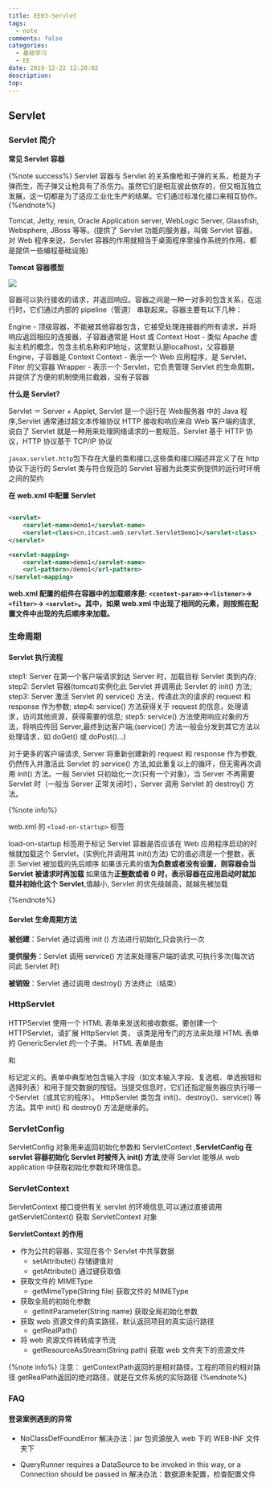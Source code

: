 ```yaml
---
title: EE03-Servlet
tags:
  - note
comments: false
categories:
  - 基础学习
  - EE
date: 2019-12-22 12:20:02
description:
top:
---
```


## Servlet

### Servlet 简介

**常见 Servlet 容器**

{%note success%}
Servlet 容器与 Servlet 的关系像枪和子弹的关系，枪是为子弹而生，而子弹又让枪具有了杀伤力。虽然它们是相互彼此依存的，但又相互独立发展，这一切都是为了适应工业化生产的结果。它们通过标准化接口来相互协作。
{%endnote%}

Tomcat, Jetty, resin, Oracle Application server, WebLogic Server, Glassfish, Websphere, JBoss 等等。(提供了 Servlet 功能的服务器，叫做 Servlet 容器。对 Web 程序来说，Servlet 容器的作用就相当于桌面程序里操作系统的作用，都是提供一些编程基础设施)

**Tomcat 容器模型**

![](https://s2.ax1x.com/2020/02/15/1vqZgx.jpg) 

容器可以执行接收的请求，并返回响应。容器之间是一种一对多的包含关系，在运行时，它们通过内部的 pipeline（管道） 串联起来。容器主要有以下几种：

Engine - 顶级容器，不能被其他容器包含，它接受处理连接器的所有请求，并将响应返回相应的连接器，子容器通常是 Host 或 Context
Host - 类似 Apache 虚拟主机的概念，包含主机名称和IP地址，这里默认是localhost，父容器是 Engine，子容器是 Context
Context - 表示一个 Web 应用程序，是 Servlet、Filter 的父容器
Wrapper - 表示一个 Servlet，它负责管理 Servlet 的生命周期，并提供了方便的机制使用拦截器，没有子容器

**什么是 Servlet?**

Servlet ＝ Server + Applet, Servlet 是一个运行在 Web服务器 中的 Java 程序,Servlet 通常通过超文本传输协议 HTTP 接收和响应来自 Web 客户端的请求,说白了 Servlet 就是一种用来处理网络请求的一套规范，Servlet 基于 HTTP 协议，HTTP 协议基于 TCP/IP 协议

`javax.servlet.http`包下存在大量的类和接口,这些类和接口描述并定义了在 http 协议下运行的 Servlet 类与符合规范的 Servlet 容器为此类实例提供的运行时环境之间的契约

**在 web.xml 中配置 Servlet**

```xml

<servlet>
    <servlet-name>demo1</servlet-name>
    <servlet-class>cn.itcast.web.servlet.ServletDemo1</servlet-class>
</servlet>

<servlet-mapping>
    <servlet-name>demo1</servlet-name>
    <url-pattern>/demo1</url-pattern>
</servlet-mapping>

``` 

**web.xml 配置的组件在容器中的加载顺序是: `<context-param>`->`<listener>`->`<filter>`-> `<servlet>`。其中，如果 web.xml 中出现了相同的元素，则按照在配置文件中出现的先后顺序来加载。**

### 生命周期

#### Servlet 执行流程

step1: Server 在第一个客户端请求到达 Server 时，加载目标 Servlet 类到内存;
step2: Servlet 容器(tomcat)实例化此 Servlet 并调用此 Servlet 的 init() 方法;
step3: Server 激活 Servlet 的 service() 方法，传递此次的请求的 request 和 response 作为参数;
step4: service() 方法获得关于 request 的信息，处理请求，访问其他资源，获得需要的信息;
step5: service() 方法使用响应对象的方法，将响应传回 Server,最终到达客户端;(service() 方法一般会分发到其它方法以处理请求，如 doGet() 或 doPost()...)

对于更多的客户端请求, Server 将重新创建新的 request 和 response 作为参数,仍然传入并激活此 Servlet 的 service() 方法,如此重复以上的循环，但无需再次调用 init() 方法。一般 Servlet 只初始化一次(只有一个对象)，当 Server 不再需要 Servlet 时（一般当 Server 正常关闭时），Server 调用 Servlet 的 destroy() 方法。

{%note info%}

web.xml 的 `<load-on-startup>` 标签

load-on-startup 标签用于标记 Servlet 容器是否应该在 Web 应用程序启动的时候就加载这个 Servlet，(实例化并调用其 init()方法)
它的值必须是一个整数，表示 Servlet 被加载的先后顺序
如果该元素的值**为负数或者没有设置，则容器会当 Servlet 被请求时再加载**
如果值为**正整数或者 0 时，表示容器在应用启动时就加载并初始化这个 Servlet**,值越小, Servlet 的优先级越高，就越先被加载

{%endnote%}


#### Servlet 生命周期方法

**被创建**：Servlet 通过调用 init () 方法进行初始化,只会执行一次 

**提供服务**：Servlet 调用 service() 方法来处理客户端的请求,可执行多次(每次访问此 Servlet 时)
  
**被销毁**：Servlet 通过调用 destroy() 方法终止（结束）
 
### HttpServlet

HTTPServlet 使用一个 HTML 表单来发送和接收数据。要创建一个 HTTPServlet，请扩展 HttpServlet 类， 该类是用专门的方法来处理 HTML 表单的 GenericServlet 的一个子类。 HTML 表单是由 <form> 和 </form> 标记定义的。表单中典型地包含输入字段（如文本输入字段、复选框、单选按钮和选择列表）和用于提交数据的按钮。当提交信息时，它们还指定服务器应执行哪一个Servlet（或其它的程序）。 HttpServlet 类包含 init()、destroy()、service() 等方法。其中 init() 和 destroy() 方法是继承的。

### ServletConfig 

ServletConfig 对象用来返回初始化参数和 ServletContext ,**ServletConfig 在 servlet 容器初始化 Servlet 时被传入 init() 方法**,使得 Servlet 能够从 web application 中获取初始化参数和环境信息。

### ServletContext

ServletContext 接口提供有关 servlet 的环境信息,可以通过直接调用 getServletContext() 获取 ServletContext 对象


**ServletContext 的作用**

* 作为公共的容器，实现在各个 Servlet 中共享数据
  * setAttribute() 存储键值对
  * getAttribute() 通过键获取值
* 获取文件的 MIMEType
  * getMimeType(String file) 获取文件的 MIMEType  
* 获取全局的初始化参数
  * getInitParameter(String name) 获取全局初始化参数
* 获取 web 资源文件的真实路径，默认返回项目的真实运行路径
  * getRealPath()
* 将 web 资源文件转转成字节流
  * getResourceAsStream(String path) 获取 web 文件夹下的资源文件 

{%note info%}
注意：
getContextPath返回的是相对路径，工程的项目的相对路径
getRealPath返回的绝对路径，就是在文件系统的实际路径
{%endnote%}

### FAQ

#### 登录案例遇到的异常

* NoClassDefFoundError 解决办法：jar 包资源放入 web 下的 WEB-INF 文件夹下 

* QueryRunner requires a DataSource to be invoked in this way, or a Connection should be passed in
解决办法：数据源未配置，检查配置文件

